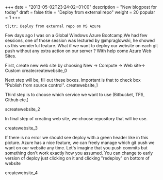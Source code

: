 +++
date = "2013-05-02T23:24:02+01:00"
description = "New blogpost for today"
draft = false
title = "Deploy from external repo"
weight = 20
popular = 1
+++

    tl;tr; Deploy from external repo on MS Azure

Few days ago I was on a Global Windows Azure Bootcamp,We had few sessions, one of those session was lectured by @mpraglowski, he showed us this wonderful feature. What if we want to deploy our website on each git push without any extra action on our server ? With help come Azure Web Sites.

First, create new web site by choosing New -> Compute -> Web site-> Custom createcreatewebsite_0

Next step will be, fill out these boxes. Important is that to check box "Publish from source control".
createwebsite_1

Third step is to choose which service we want to use (Bitbucket, TFS, Github etc.)

screatewebsite_2

In final step of creating web site, we choose repository that will be use.

createwebsite_3

If there is no error we should see deploy with a green header like in this picture. Azure has a nice feature, we can freely manage which git push we want on our website any time. Let's imagine that you push commits but something don't work exactly how you assumed. You can change to early version of deploy just clicking on it and clicking "redeploy" on bottom of website

createwebsite_4